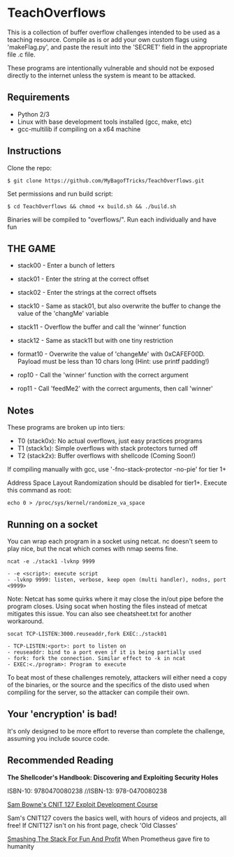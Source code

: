 # TeachOverflows

This is a collection of buffer overflow challenges intended to be used as a teaching resource. Compile as is or add your own custom flags using 'makeFlag.py', and paste the result into the 'SECRET' field in the appropriate file .c file.

These programs are intentionally vulnerable and should not be exposed directly to the internet unless the system is meant to be attacked.

## Requirements
- Python 2/3
- Linux with base development tools installed (gcc, make, etc)
- gcc-multilib if compiling on a x64 machine

## Instructions

Clone the repo:

`$ git clone https://github.com/MyBagofTricks/TeachOverflows.git`

Set permissions and run build script: 

`$ cd TeachOverflows && chmod +x build.sh && ./build.sh`

Binaries will be compiled to "overflows/". Run each individually and have fun

## THE GAME

- stack00 - Enter a bunch of letters
- stack01 - Enter the string at the correct offset
- stack02 - Enter the strings at the correct offsets

- stack10 - Same as stack01, but also overwrite the buffer to change the value of the 'changMe' variable
- stack11 - Overflow the buffer and call the 'winner' function
- stack12 - Same as stack11 but with one tiny restriction

- format10 - Overwrite the value of 'changeMe' with 0xCAFEF00D. Payload must be less than 10 chars long (Hint: use printf padding!)

- rop10 - Call the 'winner' function with the correct argument
- rop11 - Call 'feedMe2' with the correct arguments, then call 'winner'

## Notes

These programs are broken up into tiers:

- T0 (stack0x): No actual overflows, just easy practices programs
- T1 (stack1x): Simple overflows with stack protectors turned off
- T2 (stack2x): Buffer overflows with shellcode (Coming Soon!)

If compiling manually with gcc, use '-fno-stack-protector -no-pie' for tier 1+

Address Space Layout Randomization should be disabled for tier1+. Execute this command as root:

`echo 0 > /proc/sys/kernel/randomize_va_space`

## Running on a socket

You can wrap each program in a socket using netcat. nc doesn't seem to play nice, but the ncat which comes with nmap seems fine. 

`ncat -e ./stack1 -lvknp 9999`

    - -e <script>: execute script
    - -lvknp 9999: listen, verbose, keep open (multi handler), nodns, port <9999>

Note: Netcat has some quirks where it may close the in/out pipe before the program closes. Using socat when hosting the files instead of metcat mitigates this issue. You can also see cheatsheet.txt for another workaround.

`socat TCP-LISTEN:3000.reuseaddr,fork EXEC:./stack01`

    - TCP-LISTEN:<port>: port to listen on
    - reuseaddr: bind to a port even if it is being partially used
    - fork: fork the connection. Similar effect to -k in ncat
    - EXEC:<./program>: Program to execute

To beat most of these challenges remotely, attackers will either need a copy of the binaries, or the source and the specifics of the disto used when compiling for the server, so the attacker can compile their own.



## Your 'encryption' is bad!
It's only designed to be more effort to reverse than complete the challenge, assuming you include source code. 

## Recommended Reading 
**The Shellcoder's Handbook: Discovering and Exploiting Security Holes**

ISBN-10: 9780470080238 //ISBN-13: 978-0470080238


[Sam Bowne's CNIT 127 Exploit Development Course](https://samsclass.info/) 

Sam's CNIT127 covers the basics well, with hours of videos and projects, all free! If CNIT127 isn't on his front page, check 'Old Classes'


[Smashing The Stack For Fun And Profit](http://www-inst.eecs.berkeley.edu/~cs161/fa08/papers/stack_smashing.pdf) When Prometheus gave fire to humanity

